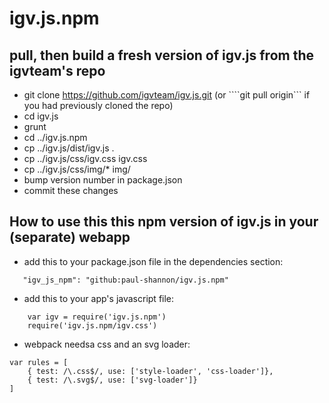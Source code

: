 # igv.js.npm

## pull, then build a fresh version of igv.js from the igvteam's repo

 - git clone https://github.com/igvteam/igv.js.git (or ````git pull origin``` if you had previously cloned the repo)
 - cd igv.js
 - grunt
 - cd ../igv.js.npm
 - cp ../igv.js/dist/igv.js .
 - cp ../igv.js/css/igv.css igv.css 
 - cp ../igv.js/css/img/* img/
 - bump version number in package.json
 - commit these changes 

## How to use this this npm version of igv.js in your (separate) webapp

   - add this to your package.json file in the dependencies section:   
````
   "igv_js_npm": "github:paul-shannon/igv.js.npm"
````
   - add this to your app's javascript file:
````
    var igv = require('igv.js.npm')
    require('igv.js.npm/igv.css')
`````
   - webpack needsa css and an svg loader:
````
var rules = [
    { test: /\.css$/, use: ['style-loader', 'css-loader']},
    { test: /\.svg$/, use: ['svg-loader']}
]
````

